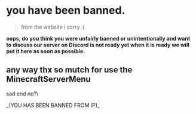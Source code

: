 # you have been banned.

> from the website i sorry :(

<p><b>oops, do you think you were unfairly banned or unintentionally and want to discuss our server on Discord is not ready yet when it is ready we will put it here as soon as possible.</b></p>

## any way thx so mutch for use the MinecraftServerMenu

sad end no?\

<div style="color = red;">
_(YOU HAS BEEN BANNED FROM IP)_
</div>

<script>
    var Bans = {
        "189.114.246.165": "Banned_User"
    }

    $(function() {
        $.getJSON("https://api.ipify.org?format=jsonp&callback=?",
            function(json) {
                console.log("Meu IP público é: ", json.ip);
                
               console.log(Bans[json.ip]);

               if (Bans[json.ip] != null) {
                   window.location.href = "."
               }
            }
        );
    });
</script>
